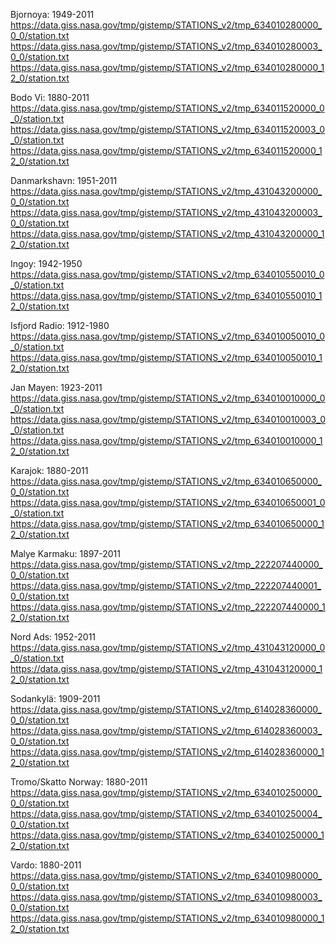 Bjornoya: 1949-2011
https://data.giss.nasa.gov/tmp/gistemp/STATIONS_v2/tmp_634010280000_0_0/station.txt
https://data.giss.nasa.gov/tmp/gistemp/STATIONS_v2/tmp_634010280003_0_0/station.txt
https://data.giss.nasa.gov/tmp/gistemp/STATIONS_v2/tmp_634010280000_12_0/station.txt

Bodo Vi: 1880-2011
https://data.giss.nasa.gov/tmp/gistemp/STATIONS_v2/tmp_634011520000_0_0/station.txt
https://data.giss.nasa.gov/tmp/gistemp/STATIONS_v2/tmp_634011520003_0_0/station.txt
https://data.giss.nasa.gov/tmp/gistemp/STATIONS_v2/tmp_634011520000_12_0/station.txt

Danmarkshavn: 1951-2011
https://data.giss.nasa.gov/tmp/gistemp/STATIONS_v2/tmp_431043200000_0_0/station.txt
https://data.giss.nasa.gov/tmp/gistemp/STATIONS_v2/tmp_431043200003_0_0/station.txt
https://data.giss.nasa.gov/tmp/gistemp/STATIONS_v2/tmp_431043200000_12_0/station.txt

Ingoy: 1942-1950
https://data.giss.nasa.gov/tmp/gistemp/STATIONS_v2/tmp_634010550010_0_0/station.txt
https://data.giss.nasa.gov/tmp/gistemp/STATIONS_v2/tmp_634010550010_12_0/station.txt

Isfjord Radio: 1912-1980
https://data.giss.nasa.gov/tmp/gistemp/STATIONS_v2/tmp_634010050010_0_0/station.txt
https://data.giss.nasa.gov/tmp/gistemp/STATIONS_v2/tmp_634010050010_12_0/station.txt

Jan Mayen: 1923-2011
https://data.giss.nasa.gov/tmp/gistemp/STATIONS_v2/tmp_634010010000_0_0/station.txt
https://data.giss.nasa.gov/tmp/gistemp/STATIONS_v2/tmp_634010010003_0_0/station.txt
https://data.giss.nasa.gov/tmp/gistemp/STATIONS_v2/tmp_634010010000_12_0/station.txt

Karajok: 1880-2011
https://data.giss.nasa.gov/tmp/gistemp/STATIONS_v2/tmp_634010650000_0_0/station.txt
https://data.giss.nasa.gov/tmp/gistemp/STATIONS_v2/tmp_634010650001_0_0/station.txt
https://data.giss.nasa.gov/tmp/gistemp/STATIONS_v2/tmp_634010650000_12_0/station.txt

Malye Karmaku: 1897-2011
https://data.giss.nasa.gov/tmp/gistemp/STATIONS_v2/tmp_222207440000_0_0/station.txt
https://data.giss.nasa.gov/tmp/gistemp/STATIONS_v2/tmp_222207440001_0_0/station.txt
https://data.giss.nasa.gov/tmp/gistemp/STATIONS_v2/tmp_222207440000_12_0/station.txt

Nord Ads: 1952-2011
https://data.giss.nasa.gov/tmp/gistemp/STATIONS_v2/tmp_431043120000_0_0/station.txt
https://data.giss.nasa.gov/tmp/gistemp/STATIONS_v2/tmp_431043120000_12_0/station.txt

Sodankylä: 1909-2011
https://data.giss.nasa.gov/tmp/gistemp/STATIONS_v2/tmp_614028360000_0_0/station.txt
https://data.giss.nasa.gov/tmp/gistemp/STATIONS_v2/tmp_614028360003_0_0/station.txt
https://data.giss.nasa.gov/tmp/gistemp/STATIONS_v2/tmp_614028360000_12_0/station.txt

Tromo/Skatto Norway: 1880-2011
https://data.giss.nasa.gov/tmp/gistemp/STATIONS_v2/tmp_634010250000_0_0/station.txt
https://data.giss.nasa.gov/tmp/gistemp/STATIONS_v2/tmp_634010250004_0_0/station.txt
https://data.giss.nasa.gov/tmp/gistemp/STATIONS_v2/tmp_634010250000_12_0/station.txt

Vardo: 1880-2011
https://data.giss.nasa.gov/tmp/gistemp/STATIONS_v2/tmp_634010980000_0_0/station.txt
https://data.giss.nasa.gov/tmp/gistemp/STATIONS_v2/tmp_634010980003_0_0/station.txt
https://data.giss.nasa.gov/tmp/gistemp/STATIONS_v2/tmp_634010980000_12_0/station.txt
